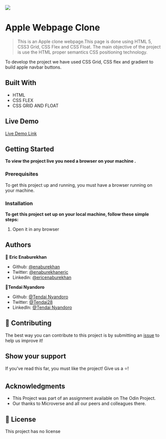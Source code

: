 ![](https://img.shields.io/badge/Microverse-blueviolet)

# Apple Webpage Clone 

> This is an Apple clone webpage.This page is done using HTML 5, CSS3 Grid, CSS Flex and CSS Float. The main objective of the project is use the HTML proper semantics CSS positioning technology.  




To develop the project we have used CSS Grid, CSS flex and gradient to build apple navbar buttons. 

## Built With

- HTML
- CSS FLEX
- CSS GRID AND FLOAT

## Live Demo

[Live Demo Link](https://raw.githack.com/tnyandoro/apple_clone_webpage/feature-apple-clone/index.html)


## Getting Started

**To view the project live you need a browser on your machine .**





### Prerequisites

To get this project up and running, you must have a browser running on your machine.

### Installation

**To get this project set up on your local machine, follow these simple steps:**

1. Open it in any browser

## Authors

👤 **Eric Enaburekhan**

- Github: [@enaburekhan](https://github.com/enaburekhan)
- Twitter: [@enaburekhaneric](https://twitter.com/enaburekhaneric)
- Linkedin: [@ericenaburekhan](https://www.linkedin.com/in/eric-enaburekhan-801a28100/)

👤**Tendai Nyandoro**
- Github: [@Tendai Nyandoro](https://github.com/tnyandoro)
- Twitter: [@Tendai28](https://twitter.com/tendai28)
- LinkedIn: [@Tendai Nyandoro](https://www.linkedin.com/in/tendai-nyandoro-a8060826/)

## 🤝 Contributing

The best way you can contribute to this project is by submitting an [issue]() to help us improve it!

## Show your support

If you've read this far, you must like the project! Give us a ⭐️!

## Acknowledgments

- This Project was part of an assignment available on The Odin Project.
- Our thanks to Microverse and all our peers and colleagues there.

## 📝 License

This project has no license
